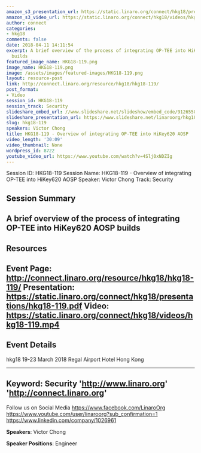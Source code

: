 ```yaml
---
amazon_s3_presentation_url: https://static.linaro.org/connect/hkg18/presentations/hkg18-119.pdf
amazon_s3_video_url: https://static.linaro.org/connect/hkg18/videos/hkg18-119.mp4
author: connect
categories:
- hkg18
comments: false
date: 2018-04-11 14:11:54
excerpt: A brief overview of the process of integrating OP-TEE into HiKey620 AOSP
  builds
featured_image_name: HKG18-119.png
image_name: HKG18-119.png
image: /assets/images/featured-images/HKG18-119.png
layout: resource-post
link: http://connect.linaro.org/resource/hkg18/hkg18-119/
post_format:
- Video
session_id: HKG18-119
session_track: Security
slideshare_embed_url: //www.slideshare.net/slideshow/embed_code/91265509
slideshare_presentation_url: https://www.slideshare.net/linaroorg/hkg18119-overview-of-integrating-optee-into-hikey620-aosp
slug: hkg18-119
speakers: Victor Chong
title: HKG18-119 - Overview of integrating OP-TEE into HiKey620 AOSP
video_length: '30:09'
video_thumbnail: None
wordpress_id: 8722
youtube_video_url: https://www.youtube.com/watch?v=4Slj0xNDZIg
---
```


Session ID: HKG18-119
Session Name: HKG18-119 - Overview of integrating OP-TEE into HiKey620 AOSP
Speaker: Victor Chong
Track: Security


## Session Summary
A brief overview of the process of integrating OP-TEE into HiKey620 AOSP builds
---------------------------------------------------
## Resources
Event Page: http://connect.linaro.org/resource/hkg18/hkg18-119/
Presentation: https://static.linaro.org/connect/hkg18/presentations/hkg18-119.pdf
Video: https://static.linaro.org/connect/hkg18/videos/hkg18-119.mp4
 ---------------------------------------------------
## Event Details
hkg18
19-23 March 2018
Regal Airport Hotel Hong Kong

---------------------------------------------------
Keyword: Security
'http://www.linaro.org'
'http://connect.linaro.org'
---------------------------------------------------
Follow us on Social Media
https://www.facebook.com/LinaroOrg
https://www.youtube.com/user/linaroorg?sub_confirmation=1
https://www.linkedin.com/company/1026961

**Speakers**: Victor Chong

**Speaker Positions**: Engineer